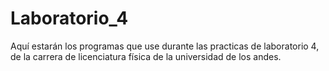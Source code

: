 # Laboratorio_4
Aquí estarán los programas que use durante las practicas de laboratorio 4, de la carrera de licenciatura física de la universidad de los andes.
